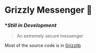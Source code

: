 # Grizzly Messenger 🐻
### **Still in Development*

> An extremely secure messenger


Most of the source code is in [Grizzlib](https://github.com/Grizzlar/GrizzlyMessenger/tree/master/Grizzlib)
